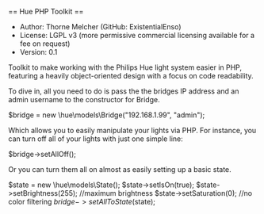 == Hue PHP Toolkit ==
* Author: Thorne Melcher (GitHub: ExistentialEnso)
* License: LGPL v3 (more permissive commercial licensing available for a fee on request)
* Version: 0.1

Toolkit to make working with the Philips Hue light system easier in PHP, featuring a heavily object-oriented design
with a focus on code readability.

To dive in, all you need to do is pass the the bridges IP address and an admin username to the constructor for Bridge.

   $bridge = new \hue\models\Bridge("192.168.1.99", "admin");

Which allows you to easily manipulate your lights via PHP. For instance, you can turn off all of your lights with just
one simple line:

  $bridge->setAllOff();

Or you can turn them all on almost as easily setting up a basic state.

   $state = new \hue\models\State();
   $state->setIsOn(true);
   $state->setBrightness(255); //maximum brightness
   $state->setSaturation(0); //no color filtering
   $bridge->setAllToState($state);
